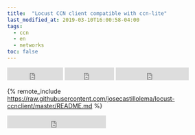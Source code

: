 ```yaml
---
title:  "Locust CCN client compatible with ccn-lite"
last_modified_at: 2019-03-10T16:00:58-04:00
tags:
  - ccn
  - en
  - networks
toc: false
---
```


<iframe src="https://ghbtns.com/github-btn.html?user=josecastillolema&repo=locust-ccnclient&type=watch&count=true&size=large&v=2" frameborder="0" scrolling="0" width="130" height="30" title="GitHub"></iframe>
<iframe src="https://ghbtns.com/github-btn.html?user=josecastillolema&repo=locust-ccnclient&type=star&count=true&size=large" frameborder="0" scrolling="0" width="115" height="30" title="GitHub"></iframe>
<iframe src="https://ghbtns.com/github-btn.html?user=josecastillolema&repo=locust-ccnclient&type=fork&count=true&size=large" frameborder="0" scrolling="0" width="170" height="30" title="GitHub"></iframe>

{% remote_include https://raw.githubusercontent.com/josecastillolema/locust-ccnclient/master/README.md %}

<iframe src="https://ghbtns.com/github-btn.html?user=josecastillolema&type=follow&count=true&size=large" frameborder="0" scrolling="0" width="230" height="30" title="GitHub"></iframe>